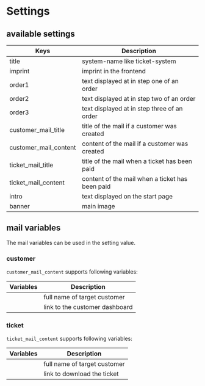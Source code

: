 # Settings

## available settings

| Keys                      | Description                                     |
| ------------------------- |-------------------------------------------------|
| title                     | system-name like ticket-system                  |
| imprint                   | imprint in the frontend                         |
| order1                    | text displayed at in step one of an order       |
| order2                    | text displayed at in step two of an order       |
| order3                    | text displayed at in step three of an order     |
| customer_mail_title       | title of the mail if a customer was created     |
| customer_mail_content     | content of the mail if a customer was created   |
| ticket_mail_title         | title of the mail when a ticket has been paid   |
| ticket_mail_content       | content of the mail when a ticket has been paid |
| intro                     | text displayed on the start page                |
| banner                    | main image                                      |

## mail variables

The mail variables can be used in the setting value.  

### customer

`customer_mail_content` supports following variables:  

| Variables                 | Description                                     |
| ------------------------- | ----------------------------------------------- |
| <name>                    | full name of target customer                    |
| <customer>                | link to the customer dashboard                  |

### ticket

`ticket_mail_content` supports following variables:  

| Variables                 | Description                                     |
| ------------------------- | ----------------------------------------------- |
| <name>                    | full name of target customer                    |
| <download>                | link to download the ticket                     |
